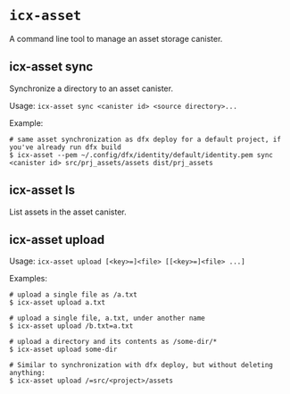# `icx-asset`
A command line tool to manage an asset storage canister.

## icx-asset sync

Synchronize a directory to an asset canister.

Usage: `icx-asset sync <canister id> <source directory>...`

Example:
```
# same asset synchronization as dfx deploy for a default project, if you've already run dfx build
$ icx-asset --pem ~/.config/dfx/identity/default/identity.pem sync <canister id> src/prj_assets/assets dist/prj_assets  
```

## icx-asset ls

List assets in the asset canister.

## icx-asset upload

Usage: `icx-asset upload [<key>=]<file> [[<key>=]<file> ...]`

Examples:

```
# upload a single file as /a.txt
$ icx-asset upload a.txt

# upload a single file, a.txt, under another name
$ icx-asset upload /b.txt=a.txt

# upload a directory and its contents as /some-dir/*
$ icx-asset upload some-dir

# Similar to synchronization with dfx deploy, but without deleting anything:
$ icx-asset upload /=src/<project>/assets


```